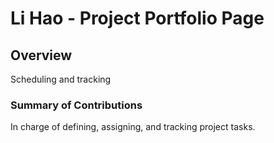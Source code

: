 # Li Hao - Project Portfolio Page

## Overview
Scheduling and tracking

### Summary of Contributions
In charge of defining, assigning, and tracking project tasks.
